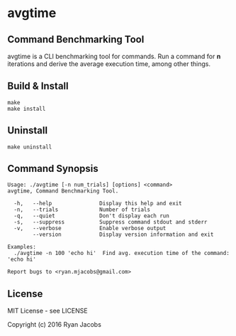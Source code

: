 avgtime
=======

Command Benchmarking Tool
-------------------------

avgtime is a CLI benchmarking tool for commands. Run a command for **n**
iterations and derive the average execution time, among other things.

Build & Install
---------------

```
make
make install
```

Uninstall
---------

```
make uninstall
```

Command Synopsis
----------------

```
Usage: ./avgtime [-n num_trials] [options] <command>
avgtime, Command Benchmarking Tool.

  -h,   --help               Display this help and exit
  -n,   --trials             Number of trials
  -q,   --quiet              Don't display each run
  -s,   --suppress           Suppress command stdout and stderr
  -v,   --verbose            Enable verbose output
        --version            Display version information and exit

Examples:
  ./avgtime -n 100 'echo hi'  Find avg. execution time of the command: 'echo hi'

Report bugs to <ryan.mjacobs@gmail.com>
```

License
-------

MIT License - see LICENSE

Copyright (c) 2016 Ryan Jacobs
